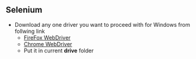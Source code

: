 ## Selenium
- Download any one driver you want to proceed with for Windows from follwing link
    - [FireFox WebDriver](https://github.com/mozilla/geckodriver/releases)
    - [Chrome WebDriver](https://chromedriver.chromium.org/downloads)
    - Put it in current **drive** folder